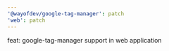 ```yaml
---
'@wayofdev/google-tag-manager': patch
'web': patch
---
```


feat: google-tag-manager support in web application
